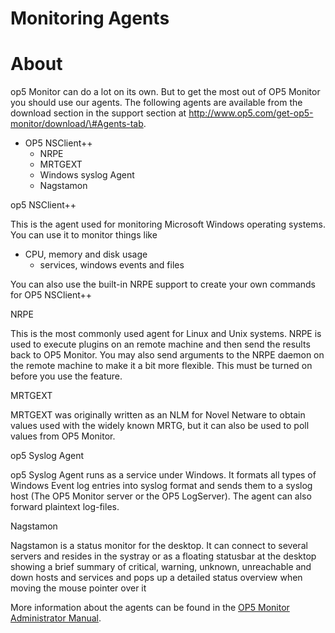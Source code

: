 # Monitoring Agents

# About

op5 Monitor can do a lot on its own. But to get the most out of OP5 Monitor you should use our agents.
The following agents are available from the download section in the support section at http://www.op5.com/get-op5-monitor/download/\#Agents-tab.

- OP5 NSClient++
  - NRPE
  - MRTGEXT
  - Windows syslog Agent
  - Nagstamon

op5 NSClient++

This is the agent used for monitoring Microsoft Windows operating systems.
 You can use it to monitor things like

- CPU, memory and disk usage
  - services, windows events and files

You can also use the built-in NRPE support to create your own commands for OP5 NSClient++

NRPE

This is the most commonly used agent for Linux and Unix systems. NRPE is used to execute plugins on an remote machine and then send the results back to OP5 Monitor.
You may also send arguments to the NRPE daemon on the remote machine to make it a bit more flexible. This must be turned on before you use the feature.

MRTGEXT

MRTGEXT was originally written as an NLM for Novel Netware to obtain values used with the widely known MRTG, but it can also be used to poll values from OP5 Monitor.

op5 Syslog Agent

op5 Syslog Agent runs as a service under Windows. It formats all types of Windows Event log entries into syslog format and sends them to a syslog host (The OP5 Monitor server or the OP5 LogServer).
The agent can also forward plaintext log-files.

Nagstamon

Nagstamon is a status monitor for the desktop. It can connect to several servers and resides in the systray or as a floating statusbar at the desktop showing a brief summary of critical, warning, unknown, unreachable and down hosts and services and pops up a detailed status overview when moving the mouse pointer over it

 More information about the agents can be found in the [OP5 Monitor Administrator Manual](op5_Monitor_Administrator_Manual).
